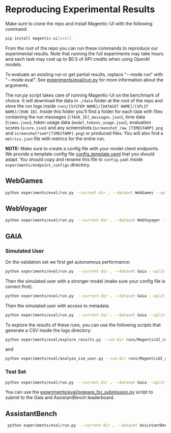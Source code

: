 # Reproducing Experimental Results

Make sure to clone the repo and install Magentic-UI with the following command:
```bash
pip install magentic-ui[eval]
```

From the root of the repo you can run these commands to reproduce our experimental results. Note that running the full experiments may take hours and each task may cost up to $0.5 of API credits when using OpenAI models.

To evaluate an existing run or get partial results, replace "--mode run" with "--mode eval". See [experiments/eval/run.py](experiments/eval/run.py) for more information about the arguments.

The run.py script takes care of running Magentic-UI on the benchmark of choice. It will download the data in `./data` folder at the root of the repo and store the run logs inside `runs/[SYSTEM NAME]/[DATASET NAME]/[SPLIT NAME]/[RUN ID]`. Inside this folder you'll find a folder for each task with files containing the run messages (`[TASK_ID]_messages.json`), time data (`times.json`), token usage data (`model_tokens_usage.json`), evaluation scores (`score.json`) and any screenshots (`screenshot_raw_[TIMESTAMP].png` and `screenshot*som*[TIMESTAMP].png`) or produced files. You will also find a `metrics.json` file with metrics for the entire run.


**NOTE:** Make sure to create a config file with your model client endpoints. We provide a template config file [config_template.yaml](../endpoint_configs/config_template.yaml) that you should adapt. You should copy and rename this file to `config.yaml` inside `experiments/endpoint_configs` directory.

## WebGames

```bash
python experiments/eval/run.py --current-dir . --dataset WebGames --split test  --run-id 1 --simulated-user-type none --parallel 1 --config experiments/endpoint_configs/config.yaml --mode run
```

## WebVoyager

```bash
python experiments/eval/run.py  --current-dir . --dataset WebVoyager --split webvoyager  --run-id 1 --simulated-user-type none --parallel 1 --config experiments/endpoint_configs/config.yaml --web-surfer-only true --mode run
```

## GAIA

### Simulated User

On the validation set we first get autonomous performance:

```bash
python experiments/eval/run.py  --current-dir . --dataset Gaia --split validation   --run-id 1 --simulated-user-type none --parallel 1 --config experiments/endpoint_configs/config.yaml  --mode run
```

Then the simulated user with a stronger model (make sure your config file is correct first).

```bash
python experiments/eval/run.py  --current-dir . --dataset Gaia --split validation --run-id 2 --simulated-user-type co-planning-and-execution --how-helpful-user-proxy no_hints --parallel 1 --config experiments/endpoint_configs/config.yaml  --mode run
```

Then the simulated user with access to metadata.

```bash
python experiments/eval/run.py  --current-dir . --dataset Gaia --split validation --run-id 3 --simulated-user-type co-planning-and-execution --how-helpful-user-proxy soft --parallel 1 --config experiments/endpoint_configs/config.yaml  --mode run
```

To explore the results of these runs, you can use the following scripts that generate a CSV inside the logs directory:

```bash
python experiments/eval/explore_results.py --run-dir runs/MagenticUI_co-planning-and-execution_soft/Gaia/validation/3 --data-dir data/Gaia
```

and

```bash
python experiments/eval/analyze_sim_user.py --run-dir runs/MagenticUI_co-planning-and-execution_soft/Gaia/validation/3
```

### Test Set

```bash
python experiments/eval/run.py  --current-dir . --dataset Gaia --split test   --run-id 1 --simulated-user-type none --parallel 1 --config experiments/endpoint_configs/config.yaml  --mode run
```

You can use the [experiments/eval/prepare_for_submission.py](experiments/eval/prepare_for_submission.py) script to submit to the Gaia and AssistantBench leaderboard.

## AssistantBench

```bash
 python experiments/eval/run.py  --current-dir . --dataset AssistantBench --split test   --run-id 1 --simulated-user-type none --parallel 1 --config experiments/endpoint_configs/config.yaml  --mode run
```